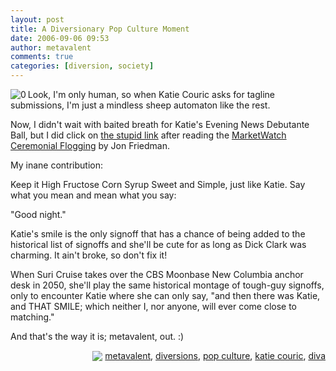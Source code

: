 ```yaml
---
layout: post
title: A Diversionary Pop Culture Moment
date: 2006-09-06 09:53
author: metavalent
comments: true
categories: [diversion, society]
---
```

<p><!--Lead Photo --><a href="https://www.cbsnews.com/stories/2006/09/05/eveningnews/main1967335.shtml"><img src="https://metavalent.info/images/cbs.eveningnews.logo.jpg" border="0" alt="0" align="left" /></a><!-- Commentary -->Look, I'm only human, so when Katie Couric asks for tagline submissions, I'm just a mindless sheep automaton like the rest.</p>
<p>Now, I didn't wait with baited breath for Katie's Evening News Debutante Ball, but I did click on <a href="https://www.cbsnews.com/stories/2006/09/05/eveningnews/main1967335.shtml">the stupid link</a> after reading the <a href="https://www.marketwatch.com/news/story/Story.aspx?guid=%7BF082F249%2D9172%2D4BF7%2DB3BE%2D25BB4DD2C869%7D&amp;siteid=">MarketWatch Ceremonial Flogging</a> by Jon Friedman.</p>
<p>My inane contribution:</p>
<p>Keep it High Fructose Corn Syrup Sweet and Simple, just like Katie. Say what you mean and mean what you say:</p>
<p>"Good night."</p>
<p>Katie's smile is the only signoff that has a chance of being added to the historical list of signoffs and she'll be cute for as long as Dick Clark was charming.  It ain't broke, so don't fix it!</p>
<p>When Suri Cruise takes over the CBS Moonbase New Columbia anchor desk in 2050, she'll play the same historical montage of tough-guy signoffs, only to encounter Katie where she can only say, "and then there was Katie, and THAT SMILE; which neither I, nor anyone, will ever come close to matching."</p>
<p>And that's the way it is; metavalent, out. :)</p>
<p><!-- Tags -->
<div align="right">
<p><img src="https://metavalent.info/images/technorati.bug.10x10.jpg" align="absbottom" border="0"/> <a href="https://technorati.com/tag/metavalent" rel="tag">metavalent</a>, <a href="https://technorati.com/tag/diversions" rel="tag">diversions</a>, <a href="https://technorati.com/tag/pop+culture" rel="tag">pop culture</a>, <a href="https://technorati.com/tag/katie+couric" rel="tag">katie couric</a>, <a href="https://technorati.com/tag/diva" rel="tag">diva</a>
</p></div>
</p><p><!-- //End Tags -->
</p>

